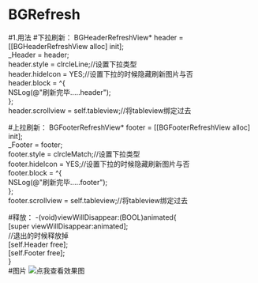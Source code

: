 # BGRefresh
#1.用法
#下拉刷新：
BGHeaderRefreshView* header = [[BGHeaderRefreshView alloc] init];   
_Header = header;   
header.style = clrcleLine;//设置下拉类型      
header.hideIcon = YES;//设置下拉的时候隐藏刷新图片与否   
header.block = ^{   
NSLog(@"刷新完毕.....header");   
};   
header.scrollview = self.tableview;//将tableview绑定过去

#上拉刷新：
BGFooterRefreshView* footer = [[BGFooterRefreshView alloc] init];   
_Footer = footer;   
footer.style = clrcleMatch;//设置下拉类型     
footer.hideIcon = YES;//设置下拉的时候隐藏刷新图片与否   
footer.block = ^{   
NSLog(@"刷新完毕.....footer");   
};   
footer.scrollview = self.tableview;//将tableview绑定过去

#释放：
-(void)viewWillDisappear:(BOOL)animated{   
[super viewWillDisappear:animated];   
//退出的时候释放掉   
[self.Header free];   
[self.Footer free];   
}   
#图片
![点我查看效果图](https://github.com/huangzhibiao/BGRefresh/tree/master/BGRefresh/image/showGif.gif)
